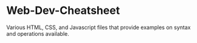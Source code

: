 # Web-Dev-Cheatsheet
Various HTML, CSS, and Javascript files that provide examples on syntax and operations available.

